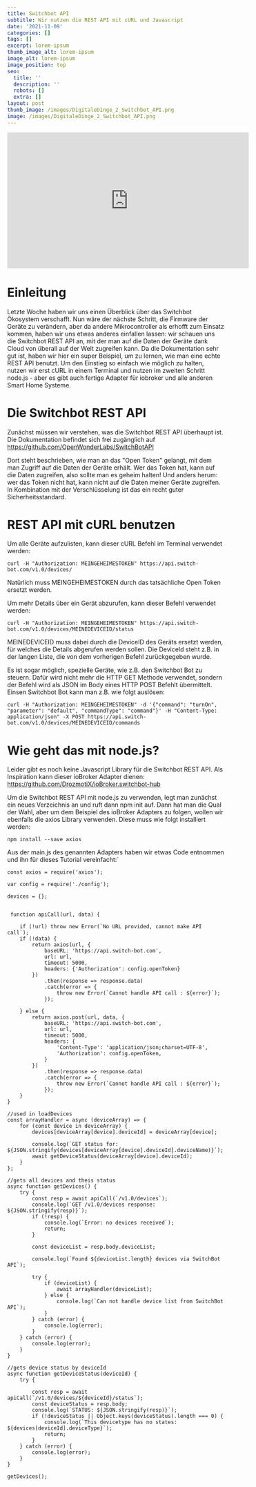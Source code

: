 ```yaml
---
title: Switchbot API
subtitle: Wir nutzen die REST API mit cURL und Javascript
date: '2021-11-09'
categories: []
tags: []
excerpt: lorem-ipsum
thumb_image_alt: lorem-ipsum
image_alt: lorem-ipsum
image_position: top
seo:
  title: ''
  description: ''
  robots: []
  extra: []
layout: post
thumb_image: /images/DigitaleDinge_2_Switchbot_API.png
image: /images/DigitaleDinge_2_Switchbot_API.png
---
```

<iframe width="560" height="315"
src="https://www.youtube.com/embed/A5F7fOnhNvg?modestbranding=1"
frameborder="0" allow="accelerometer; autoplay; encrypted-media;
gyroscope; picture-in-picture" allowfullscreen></iframe>

# Einleitung

Letzte Woche haben wir uns einen Überblick über das Switchbot Ökosystem verschafft. Nun wäre der nächste Schritt, die Firmware der Geräte zu verändern, aber da andere Mikrocontroller als erhofft zum Einsatz kommen, haben wir uns etwas anderes einfallen lassen: wir schauen uns die Switchbot REST API an, mit der man auf die Daten der Geräte dank Cloud von überall auf der Welt zugreifen kann. Da die Dokumentation sehr gut ist, haben wir hier ein super Beispiel, um zu lernen, wie man eine echte REST API benutzt. Um den Einstieg so einfach wie möglich zu halten, nutzen wir erst cURL in einem Terminal und nutzen im zweiten Schritt node.js - aber es gibt auch fertige Adapter für iobroker und alle anderen Smart Home Systeme.

# Die Switchbot REST API

Zunächst müssen wir verstehen, was die Switchbot REST API überhaupt ist. Die Dokumentation befindet sich frei zugänglich auf <https://github.com/OpenWonderLabs/SwitchBotAPI>

Dort steht beschrieben, wie man an das "Open Token" gelangt, mit dem man Zugriff auf die Daten der Geräte erhält. Wer das Token hat, kann auf die Daten zugreifen, also sollte man es geheim halten! Und anders herum: wer das Token nicht hat, kann nicht auf die Daten meiner Geräte zugreifen. In Kombination mit der Verschlüsselung ist das ein recht guter Sicherheitsstandard.

# REST API mit cURL benutzen

Um alle Geräte aufzulisten, kann dieser cURL Befehl im Terminal verwendet werden:

```
curl -H "Authorization: MEINGEHEIMESTOKEN" https://api.switch-bot.com/v1.0/devices/
```

Natürlich muss MEINGEHEIMESTOKEN durch das tatsächliche Open Token ersetzt werden.

Um mehr Details über ein Gerät abzurufen, kann dieser Befehl verwendet werden:

```
curl -H "Authorization: MEINGEHEIMESTOKEN" https://api.switch-bot.com/v1.0/devices/MEINEDEVICEID/status
```

MEINEDEVICEID muss dabei durch die DeviceID des Geräts ersetzt werden, für welches die Details abgerufen werden sollen. Die DeviceId steht z.B. in der langen Liste, die von dem vorherigen Befehl zurückgegeben wurde.

Es ist sogar möglich, spezielle Geräte, wie z.B. den Switchbot Bot zu steuern. Dafür wird nicht mehr die HTTP GET Methode verwendet, sondern der Befehl wird als JSON im Body eines HTTP POST Befehlt übermittelt. Einsen Switchbot Bot kann man z.B. wie folgt auslösen:

```
curl -H "Authorization: MEINGEHEIMESTOKEN" -d '{"command": "turnOn", "parameter": "default", "commandType": "command"}' -H "Content-Type: application/json" -X POST https://api.switch-bot.com/v1.0/devices/MEINEDEVICEID/commands
```

# Wie geht das mit node.js?

Leider gibt es noch keine Javascript Library für die Switchbot REST API. Als Inspiration kann dieser ioBroker Adapter dienen:
https://github.com/DrozmotiX/ioBroker.switchbot-hub

Um die Switchbot REST API mit node.js zu verwenden, legt man zunächst ein neues Verzeichnis an und ruft dann npm init auf. Dann hat man die Qual der Wahl, aber um dem Beispiel des ioBroker Adapters zu folgen, wollen wir ebenfalls die axios Library verwenden. Diese muss wie folgt installiert werden:

```
npm install --save axios
```

Aus der main.js des genannten Adapters haben wir etwas Code entnommen und ihn für dieses Tutorial vereinfacht:´

```
const axios = require('axios');

var config = require('./config');

devices = {};


 function apiCall(url, data) {

    if (!url) throw new Error(`No URL provided, cannot make API call`);
    if (!data) {
        return axios(url, {
            baseURL: 'https://api.switch-bot.com',
            url: url,
            timeout: 5000,
            headers: {'Authorization': config.openToken}
        })
            .then(response => response.data)
            .catch(error => {
                throw new Error(`Cannot handle API call : ${error}`);
            });

    } else {
        return axios.post(url, data, {
            baseURL: 'https://api.switch-bot.com',
            url: url,
            timeout: 5000,
            headers: {
                'Content-Type': 'application/json;charset=UTF-8',
                'Authorization': config.openToken,
            }
        })
            .then(response => response.data)
            .catch(error => {
                throw new Error(`Cannot handle API call : ${error}`);
            });
    }
}

//used in loadDevices
const arrayHandler = async (deviceArray) => {
    for (const device in deviceArray) {
        devices[deviceArray[device].deviceId] = deviceArray[device];

        console.log(`GET status for: ${JSON.stringify(devices[deviceArray[device].deviceId].deviceName)}`);
        await getDeviceStatus(deviceArray[device].deviceId);    
    }
};

//gets all devices and theis status
async function getDevices() {
    try {
        const resp = await apiCall(`/v1.0/devices`);
        console.log(`GET /v1.0/devices response: ${JSON.stringify(resp)}`);
        if (!resp) {
            console.log(`Error: no devices received`);
            return;
        }

        const deviceList = resp.body.deviceList;
    
        console.log(`Found ${deviceList.length} devices via SwitchBot API`);

        try {
            if (deviceList) {
                await arrayHandler(deviceList);
            } else {
                console.log(`Can not handle device list from SwitchBot API`);
            }
        } catch (error) {
            console.log(error);
        }
    } catch (error) {
        console.log(error);
    }
}

//gets device status by deviceId
async function getDeviceStatus(deviceId) {
    try {

        const resp = await apiCall(`/v1.0/devices/${deviceId}/status`);
        const deviceStatus = resp.body;
        console.log(`STATUS: ${JSON.stringify(resp)}`);
        if (!deviceStatus || Object.keys(deviceStatus).length === 0) {
            console.log(`This devicetype has no states: ${devices[deviceId].deviceType}`);
            return;
        }
    } catch (error) {
        console.log(error);
    }
}

getDevices();

```











